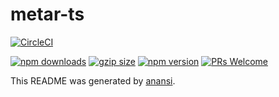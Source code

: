 # metar-ts
[![CircleCI](https://circleci.com/gh/notwillk/metar-ts.svg?style=shield)](https://circleci.com/gh/notwillk/metar-ts)

[![npm downloads](https://img.shields.io/npm/dm/metar-ts.svg?style=flat-square)](https://www.npmjs.com/package/metar-ts)
[![gzip size](https://img.badgesize.io/https://unpkg.com/metar-ts?compression=gzip&amp;style=flat-square)](https://unpkg.com/metar-ts)
[![npm version](https://img.shields.io/npm/v/metar-tss.svg?style=flat-square)](https://www.npmjs.com/package/metar-ts)
[![PRs Welcome](https://img.shields.io/badge/PRs-welcome-brightgreen.svg?style=flat-square)](http://makeapullrequest.com)

This README was generated by [anansi](https://github.com/ntucker/anansi/tree/master/packages/generator-js#readme).
